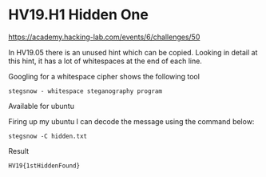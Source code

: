 
# HV19.H1 Hidden One

https://academy.hacking-lab.com/events/6/challenges/50

In HV19.05 there is an unused hint which can be copied.
Looking in detail at this hint, it has a lot of whitespaces at the end of each line.

Googling for a whitespace cipher shows the following tool

    stegsnow - whitespace steganography program

Available for ubuntu

Firing up my ubuntu I can decode the message using the command below:

    stegsnow -C hidden.txt

Result

    HV19{1stHiddenFound}